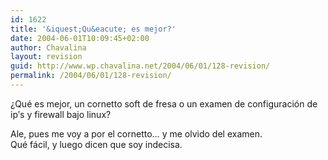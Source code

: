 ```yaml
---
id: 1622
title: '&iquest;Qu&eacute; es mejor?'
date: 2004-06-01T10:09:45+02:00
author: Chavalina
layout: revision
guid: http://www.wp.chavalina.net/2004/06/01/128-revision/
permalink: /2004/06/01/128-revision/
---
```

&iquest;Qu&eacute; es mejor, un cornetto soft de fresa o un examen de configuraci&oacute;n de ip&prime;s y firewall bajo linux?

Ale, pues me voy a por el cornetto&#8230; y me olvido del examen.  
Qu&eacute; f&aacute;cil, y luego dicen que soy indecisa.